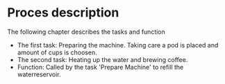 # Proces description

The following chapter describes the tasks and function
- The first task: Preparing the machine. Taking care a pod is placed and amount of cups is choosen.
- The second task: Heating up the water and brewing coffee.
- Function: Called by the task 'Prepare Machine' to refill the waterreservoir.
  